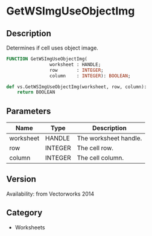 # GetWSImgUseObjectImg

## Description
Determines if cell uses object image.

```pascal
FUNCTION GetWSImgUseObjectImg(
				worksheet : HANDLE;
				row       : INTEGER;
				column    : INTEGER): BOOLEAN;
```

```python
def vs.GetWSImgUseObjectImg(worksheet, row, column):
    return BOOLEAN
```

## Parameters
|Name|Type|Description|
|---|---|---|
|worksheet|HANDLE|The worksheet handle.|
|row|INTEGER|The cell row.|
|column|INTEGER|The cell column.|

## Version
Availability: from Vectorworks 2014

## Category
* Worksheets

